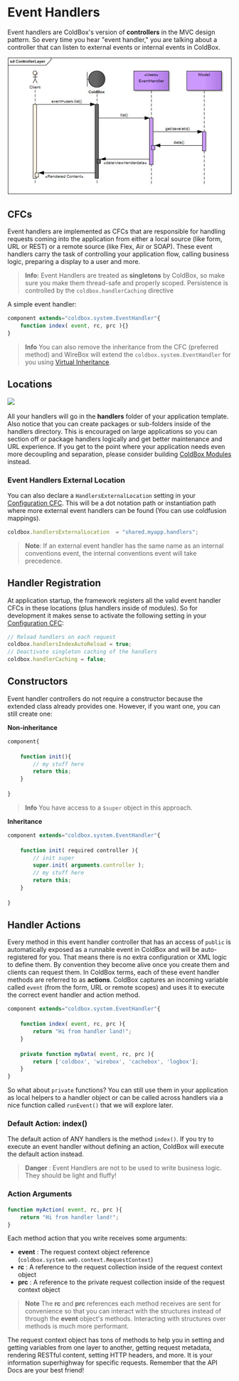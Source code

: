 # Event Handlers

Event handlers are ColdBox's version of **controllers** in the MVC design pattern. So every time you hear "event handler," you are talking about a controller that can listen to external events or internal events in ColdBox.

![](../../.gitbook/assets/controllerlayer.jpg)

## CFCs

Event handlers are implemented as CFCs that are responsible for handling requests coming into the application from either a local source \(like form, URL or REST\) or a remote source \(like Flex, Air or SOAP\). These event handlers carry the task of controlling your application flow, calling business logic, preparing a display to a user and more.

> **Info:** Event Handlers are treated as **singletons** by ColdBox, so make sure you make them thread-safe and properly scoped. Persistence is controlled by the `coldbox.handlerCaching` directive

A simple event handler:

```javascript
component extends="coldbox.system.EventHandler"{
    function index( event, rc, prc ){}
}
```

> **Info** You can also remove the inheritance from the CFC \(preferred method\) and WireBox will extend the `coldbox.system.EventHandler` for you using [Virtual Inheritance](https://wirebox.ortusbooks.com/content/virtual_inheritance/).

## Locations

![](https://github.com/ortus/coldbox-platform-documentation/tree/24d3f3d16693b36ca41bf5ce0329c6ff33316ef0/images/ApplicationTemplate.png)

All your handlers will go in the **handlers** folder of your application template. Also notice that you can create packages or sub-folders inside of the handlers directory. This is encouraged on large applications so you can section off or package handlers logically and get better maintenance and URL experience. If you get to the point where your application needs even more decoupling and separation, please consider building [ColdBox Modules](../../hmvc/modules/) instead.

### Event Handlers External Location

You can also declare a `HandlersExternalLocation` setting in your [Configuration CFC](https://github.com/ortus/coldbox-platform-documentation/tree/24d3f3d16693b36ca41bf5ce0329c6ff33316ef0/full/event_handlers/configuration/configuration_directives/coldbox.md). This will be a dot notation path or instantiation path where more external event handlers can be found \(You can use coldfusion mappings\).

```javascript
coldbox.handlersExternalLocation  = "shared.myapp.handlers";
```

> **Note**: If an external event handler has the same name as an internal conventions event, the internal conventions event will take precedence.

## Handler Registration

At application startup, the framework registers all the valid event handler CFCs in these locations \(plus handlers inside of modules\). So for development it makes sense to activate the following setting in your [Configuration CFC](https://github.com/ortus/coldbox-platform-documentation/tree/24d3f3d16693b36ca41bf5ce0329c6ff33316ef0/full/event_handlers/configuration/configuration_directives/coldbox.md):

```javascript
// Reload handlers on each request
coldbox.handlersIndexAutoReload = true;
// Deactivate singleton caching of the handlers
coldbox.handlerCaching = false;
```

## Constructors

Event handler controllers do not require a constructor because the extended class already provides one. However, if you want one, you can still create one:

**Non-inheritance**

```javascript
component{

    function init(){
        // my stuff here
        return this;
    }

}
```

> **Info** You have access to a `$super` object in this approach.

**Inheritance**

```javascript
component extends="coldbox.system.EventHandler"{

    function init( required controller ){
        // init super
        super.init( arguments.controller );
        // my stuff here
        return this;
    }

}
```

## Handler Actions

Every method in this event handler controller that has an access of `public` is automatically exposed as a runnable event in ColdBox and will be auto-registered for you. That means there is no extra configuration or XML logic to define them. By convention they become alive once you create them and clients can request them. In ColdBox terms, each of these event handler methods are referred to as **actions**. ColdBox captures an incoming variable called `event` \(from the form, URL or remote scopes\) and uses it to execute the correct event handler and action method.

```javascript
component extends="coldbox.system.EventHandler"{

    function index( event, rc, prc ){
        return "Hi from handler land!";
    }

    private function myData( event, rc, prc ){
        return ['coldbox', 'wirebox', 'cachebox', 'logbox'];
    }
}
```

So what about `private` functions? You can still use them in your application as local helpers to a handler object or can be called across handlers via a nice function called `runEvent()` that we will explore later.

### Default Action: index\(\)

The default action of ANY handlers is the method `index()`. If you try to execute an event handler without defining an action, ColdBox will execute the default action instead.

> **Danger** : Event Handlers are not to be used to write business logic. They should be light and fluffy!

### Action Arguments

```javascript
function myAction( event, rc, prc ){
    return "Hi from handler land!";
}
```

Each method action that you write receives some arguments:

* **event** : The request context object reference \(`coldbox.system.web.context.RequestContext`\)
* **rc** : A reference to the request collection inside of the request context object
* **prc** : A reference to the private request collection inside of the request context object

> **Note** The **rc** and **prc** references each method receives are sent for convenience so that you can interact with the structures instead of through the **event** object's methods. Interacting with structures over methods is much more performant.

The request context object has tons of methods to help you in setting and getting variables from one layer to another, getting request metadata, rendering RESTful content, setting HTTP headers, and more. It is your information superhighway for specific requests. Remember that the API Docs are your best friend!

